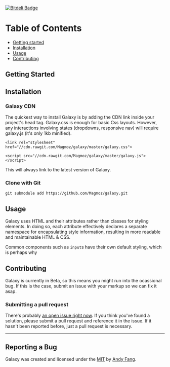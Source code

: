 [![Bitdeli Badge](https://d2weczhvl823v0.cloudfront.net/Magmoz/galaxy/trend.png)](https://bitdeli.com/free "Bitdeli Badge")

# Table of Contents
- [Getting started](#getting-started)
- [Installation](#installation)
- [Usage](#usage)
- [Contributing](#contributing)

## Getting Started

## Installation

### Galaxy CDN
The quickest way to install Galaxy is by adding the CDN link inside your project's head tag. Galaxy.css is enough for basic Css layouts. However, any interactions involving states (dropdowns, responsive nav) will require galaxy.js (it's only 1kb minified).

`<link rel="stylesheet" href="//cdn.rawgit.com/Magmoz/galaxy/master/galaxy.css">`

`<script src="//cdn.rawgit.com/Magmoz/galaxy/master/galaxy.js"></script>`

This will always link to the latest version of Galaxy.

### Clone with Git

```
git submodule add https://github.com/Magmoz/galaxy.git
```

## Usage
Galaxy uses HTML and their attributes rather than classes for styling elements. In doing so, each attribute effectively declares a separate namespace for encapsulating style information, resulting in more readable and maintainable HTML & CSS.

Common components such as `input`s have their own default styling, which is perhaps why 


## Contributing
Galaxy is currently in Beta, so this means you might run into the ocassional bug. If this is the case, submit an issue with your markup so we can fix it asap.

### Submitting a pull request
There's probably [an open issue right now](). If you think you've found a solution, please submit a pull request and reference it in the issue. If it hasn't been reported before, just a pull request is necessary.


---

## Reporting a Bug


Galaxy was created and licensed under the [MIT](//tldrlegal.com/license/mit-license) by [Andy Fang](//twitter.com/andyfang98).